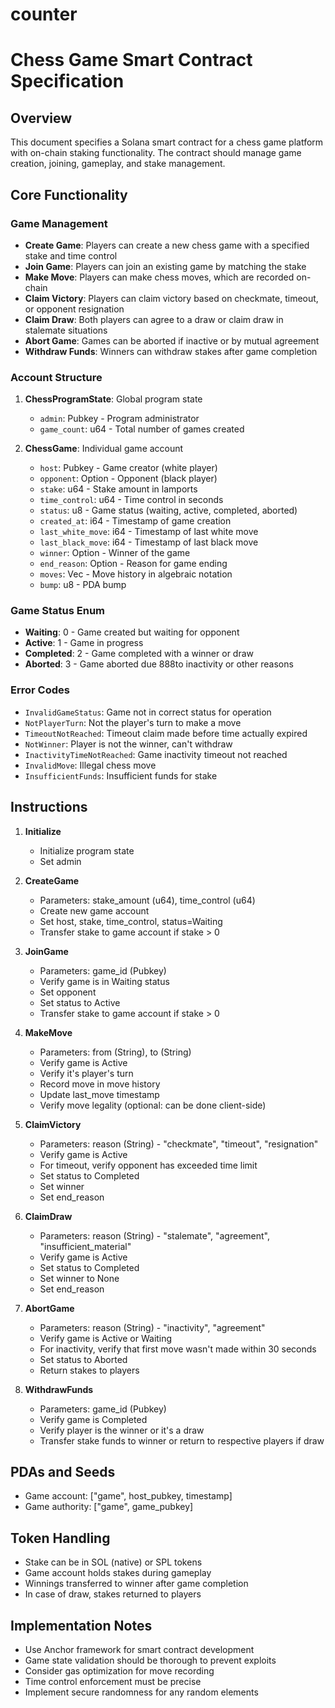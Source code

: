 # counter

# Chess Game Smart Contract Specification

## Overview

This document specifies a Solana smart contract for a chess game platform with on-chain staking functionality. The contract should manage game creation, joining, gameplay, and stake management.

## Core Functionality

### Game Management
- **Create Game**: Players can create a new chess game with a specified stake and time control
- **Join Game**: Players can join an existing game by matching the stake
- **Make Move**: Players can make chess moves, which are recorded on-chain
- **Claim Victory**: Players can claim victory based on checkmate, timeout, or opponent resignation
- **Claim Draw**: Both players can agree to a draw or claim draw in stalemate situations
- **Abort Game**: Games can be aborted if inactive or by mutual agreement
- **Withdraw Funds**: Winners can withdraw stakes after game completion

### Account Structure

1. **ChessProgramState**: Global program state
   - `admin`: Pubkey - Program administrator
   - `game_count`: u64 - Total number of games created

2. **ChessGame**: Individual game account
   - `host`: Pubkey - Game creator (white player)
   - `opponent`: Option<Pubkey> - Opponent (black player)
   - `stake`: u64 - Stake amount in lamports
   - `time_control`: u64 - Time control in seconds
   - `status`: u8 - Game status (waiting, active, completed, aborted)
   - `created_at`: i64 - Timestamp of game creation
   - `last_white_move`: i64 - Timestamp of last white move
   - `last_black_move`: i64 - Timestamp of last black move
   - `winner`: Option<Pubkey> - Winner of the game
   - `end_reason`: Option<String> - Reason for game ending
   - `moves`: Vec<String> - Move history in algebraic notation
   - `bump`: u8 - PDA bump

### Game Status Enum
- **Waiting**: 0 - Game created but waiting for opponent
- **Active**: 1 - Game in progress
- **Completed**: 2 - Game completed with a winner or draw
- **Aborted**: 3 - Game aborted due 888to inactivity or other reasons

### Error Codes
- `InvalidGameStatus`: Game not in correct status for operation
- `NotPlayerTurn`: Not the player's turn to make a move
- `TimeoutNotReached`: Timeout claim made before time actually expired
- `NotWinner`: Player is not the winner, can't withdraw
- `InactivityTimeNotReached`: Game inactivity timeout not reached
- `InvalidMove`: Illegal chess move
- `InsufficientFunds`: Insufficient funds for stake

## Instructions

1. **Initialize**
   - Initialize program state
   - Set admin

2. **CreateGame**
   - Parameters: stake_amount (u64), time_control (u64)
   - Create new game account
   - Set host, stake, time_control, status=Waiting
   - Transfer stake to game account if stake > 0

3. **JoinGame**
   - Parameters: game_id (Pubkey)
   - Verify game is in Waiting status
   - Set opponent
   - Set status to Active
   - Transfer stake to game account if stake > 0

4. **MakeMove**
   - Parameters: from (String), to (String)
   - Verify game is Active
   - Verify it's player's turn
   - Record move in move history
   - Update last_move timestamp
   - Verify move legality (optional: can be done client-side)

5. **ClaimVictory**
   - Parameters: reason (String) - "checkmate", "timeout", "resignation"
   - Verify game is Active
   - For timeout, verify opponent has exceeded time limit
   - Set status to Completed
   - Set winner
   - Set end_reason

6. **ClaimDraw**
   - Parameters: reason (String) - "stalemate", "agreement", "insufficient_material"
   - Verify game is Active
   - Set status to Completed
   - Set winner to None
   - Set end_reason

7. **AbortGame**
   - Parameters: reason (String) - "inactivity", "agreement"
   - Verify game is Active or Waiting
   - For inactivity, verify that first move wasn't made within 30 seconds
   - Set status to Aborted
   - Return stakes to players

8. **WithdrawFunds**
   - Parameters: game_id (Pubkey)
   - Verify game is Completed
   - Verify player is the winner or it's a draw
   - Transfer stake funds to winner or return to respective players if draw

## PDAs and Seeds
- Game account: ["game", host_pubkey, timestamp]
- Game authority: ["game", game_pubkey]

## Token Handling
- Stake can be in SOL (native) or SPL tokens
- Game account holds stakes during gameplay
- Winnings transferred to winner after game completion
- In case of draw, stakes returned to players

## Implementation Notes
- Use Anchor framework for smart contract development
- Game state validation should be thorough to prevent exploits
- Consider gas optimization for move recording
- Time control enforcement must be precise
- Implement secure randomness for any random elements
